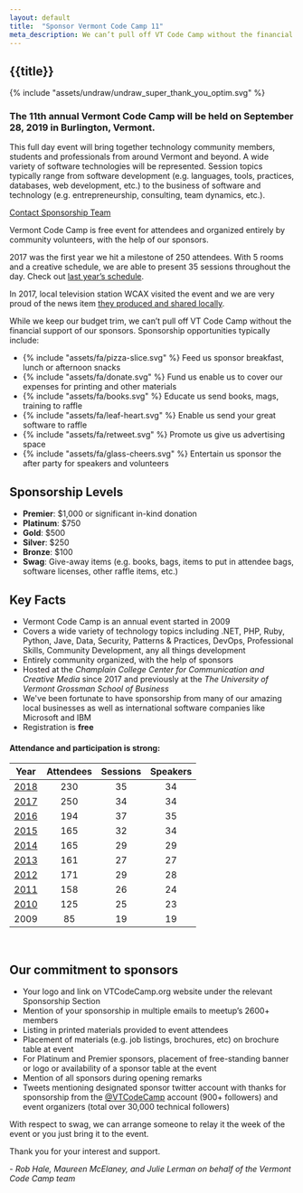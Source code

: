 ```yaml
---
layout: default
title:  "Sponsor Vermont Code Camp 11"
meta_description: We can’t pull off VT Code Camp without the financial support of our sponsors.
---
```


<section class="main" >
<div class="section-content">

# {{title}}

<div class="landing-image" aria-label="Woman expressing big thanks" >
    {% include "assets/undraw/undraw_super_thank_you_optim.svg" %}
</div>


### The 11th annual Vermont Code Camp will be held on <span class="no-wrap">September 28, 2019</span> in Burlington, Vermont.  

This full day event will bring together technology community members, students and professionals from around Vermont and beyond. A wide variety of software technologies will be represented. Session topics typically range from software development (e.g. languages, tools, practices, databases, web development, etc.) to the business of software and technology (e.g. entrepreneurship, consulting, team dynamics, etc.).

<a href="mailto:sponsor@vtcodecamp.org" class="code cta">
    Contact Sponsorship Team
</a>

Vermont Code Camp is free event for attendees and organized entirely by community volunteers, with the help of our sponsors. 

2017 was the first year we hit a milestone of 250 attendees. With 5 rooms and a creative schedule, we are able to present 35 sessions throughout the day. Check out [last year’s schedule](https://archive.vtcodecamp.org).

In 2017, local television station WCAX visited the event and we are very proud of the news item [they produced and shared locally](http://www.wcax.com/content/news/A-tech-lovers-paradise-445146003.html).

While we keep our budget trim, we can’t pull off VT Code Camp without the financial support of our sponsors. Sponsorship opportunities typically include:

<ul class="list-icons">
  <li>
    {% include "assets/fa/pizza-slice.svg" %}
    <span class="title">Feed us</span>
    <span class="description">sponsor breakfast, lunch or afternoon snacks</span>
  </li>
  <li>
    {% include "assets/fa/donate.svg" %}
    <span class="title">Fund us</span>
    <span class="description">enable us to cover our expenses for printing and other materials</span>
  </li>
  <li>
    {% include "assets/fa/books.svg" %}
    <span class="title">Educate us</span>
    <span class="description">send books, mags, training to raffle</span>
  </li>
  <li>
     {% include "assets/fa/leaf-heart.svg" %}
    <span class="title">Enable us</span>
    <span class="description">send your great software to raffle</span>
  </li>
  <li>
    {% include "assets/fa/retweet.svg" %}
    <span class="title">Promote us</span>
    <span class="description">give us advertising space</span>
  </li>
  <li>
    {% include "assets/fa/glass-cheers.svg" %}
    <span class="title">Entertain us</span>
    <span class="description">sponsor the after party for speakers and volunteers</span>
  </li>
</ul>

## Sponsorship Levels

* **Premier**: $1,000 or significant in-kind donation
* **Platinum**: $750
* **Gold**: $500
* **Silver**: $250
* **Bronze**: $100
* **Swag**: Give-away items (e.g. books, bags, items to put in attendee bags, software licenses, other raffle items, etc.)  


## Key Facts


* Vermont Code Camp is an annual event started in 2009
* Covers a wide variety of technology topics including .NET, PHP, Ruby, Python, Jave, Data, Security, Patterns & Practices, DevOps, Professional Skills, Community Development, any all things development
* Entirely community organized, with the help of sponsors
* Hosted at the *Champlain College Center for Communication and Creative Media* since 2017 and previously at the *The University of Vermont Grossman School of Business*
* We've been fortunate to have sponsorship from many of our amazing local businesses as well as international software companies like Microsoft and IBM
* Registration is **free**

####  Attendance and participation is strong:


| Year                                        | Attendees | Sessions | Speakers |
|---------------------------------------------|:---------:|:--------:|:--------:|
| [2018](https://archive.vtcodecamp.org)      | 230       | 35       | 34       |
| [2017](https://archive.vtcodecamp.org/2017) | 250       | 34       | 34       |
| [2016](https://archive.vtcodecamp.org/2016) | 194       | 37       | 35       |
| [2015](https://archive.vtcodecamp.org/2015) | 165       | 32       | 34       |
| [2014](https://archive.vtcodecamp.org/2014) | 165       | 29       | 29       |
| [2013](https://archive.vtcodecamp.org/2013) | 161       | 27       | 27       |
| [2012](https://archive.vtcodecamp.org/2012) | 171       | 29       | 28       |
| [2011](https://archive.vtcodecamp.org/2011) | 158       | 26       | 24       |
| [2010](https://archive.vtcodecamp.org/2010) | 125       | 25       | 23       |
| 2009                                        | 85        | 19       | 19       |


<br>

## Our commitment to sponsors

* Your logo and link on VTCodeCamp.org website under the relevant Sponsorship Section
* Mention of your sponsorship in multiple emails to meetup’s 2600+ members
* Listing in printed materials provided to event attendees
* Placement of materials (e.g. job listings, brochures, etc) on brochure table at event  
* For Platinum and Premier sponsors, placement of free-standing banner or logo or availability of a sponsor table at the event
* Mention of all sponsors during opening remarks
* Tweets mentioning designated sponsor twitter account with thanks for sponsorship from the [@VTCodeCamp](https://twitter.com/vtcodecamp) account (900+ followers) and event organizers (total over 30,000 technical followers)  

With respect to swag, we can arrange someone to relay it the week of the event or you just bring it to the event.

Thank you for your interest and support.

\- *Rob Hale, Maureen McElaney, and Julie Lerman on behalf of the Vermont Code Camp team*

</div>
</section>
